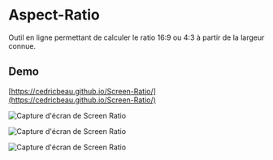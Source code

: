 # Aspect-Ratio

Outil en ligne permettant de calculer le ratio 16:9 ou 4:3 à partir de la largeur connue.

## Demo

[https://cedricbeau.github.io/Screen-Ratio/](https://cedricbeau.github.io/Screen-Ratio/)

![Capture d'écran de Screen Ratio]( https://github.com/cedricbeau/Screen-Ratio/blob/master/screen-ratio-01.png "Capture d'écran de Screen Ratio")

![Capture d'écran de Screen Ratio]( https://github.com/cedricbeau/Screen-Ratio/blob/master/screen-ratio-02.png "Capture d'écran de Screen Ratio")

![Capture d'écran de Screen Ratio]( https://github.com/cedricbeau/Screen-Ratio/blob/master/screen-ratio-03.png "Capture d'écran de Screen Ratio")


